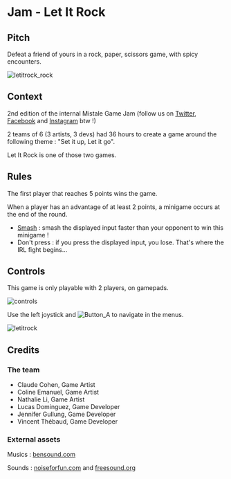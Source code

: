 # Jam - Let It Rock

## Pitch
Defeat a friend of yours in a rock, paper, scissors game, with spicy encounters.

![letitrock_rock](https://user-images.githubusercontent.com/19146183/69556108-7d550b00-0fa4-11ea-886c-f5d4e2189df9.gif)

## Context 
2nd edition of the internal Mistale Game Jam (follow us on [Twitter](https://twitter.com/MistaleStudio), [Facebook](https://www.facebook.com/MistaleStudio/) and [Instagram](https://www.instagram.com/mistalestudio/) btw !)

2 teams of 6 (3 artists, 3 devs) had 36 hours to create a game around the following theme : "Set it up, Let it go".

Let It Rock is one of those two games.

## Rules
The first player that reaches 5 points wins the game.

When a player has an advantage of at least 2 points, a minigame occurs at the end of the round.
- [Smash](https://twitter.com/MistaleStudio/status/1198682211643482114) : smash the displayed input faster than your opponent to win this minigame !
- Don't press : if you press the displayed input, you lose. That's where the IRL fight begins...

## Controls
This game is only playable with 2 players, on gamepads.

![controls](https://user-images.githubusercontent.com/19146183/69555761-fa33b500-0fa3-11ea-96a5-de7c03fd38a7.png)


Use the left joystick and ![Button_A](https://user-images.githubusercontent.com/19146183/69556495-197f1200-0fa5-11ea-9417-e1fc86620de6.png) to navigate in the menus.

![letitrock](https://user-images.githubusercontent.com/19146183/69554205-ba6bce00-0fa1-11ea-8e99-964ac74b37df.gif)


## Credits
### The team
- Claude Cohen, Game Artist
- Coline Emanuel, Game Artist
- Nathalie Li, Game Artist
- Lucas Dominguez, Game Developer
- Jennifer Gullung, Game Developer
- Vincent Thébaud, Game Developer

### External assets
Musics : [bensound.com](https://www.bensound.com/)

Sounds : [noiseforfun.com](https://www.noiseforfun.com/waves/) and [freesound.org](https://freesound.org/)
